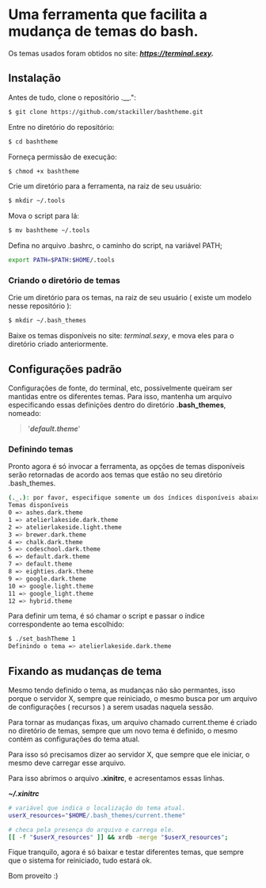 # Uma ferramenta que facilita a mudança de temas do bash.

Os temas usados foram obtidos no site: ***https://terminal.sexy.***

## Instalação

Antes de tudo, clone o repositório .__.":
```sh
$ git clone https://github.com/stackiller/bashtheme.git
```

Entre no diretório do repositório:
```sh
$ cd bashtheme
```

Forneça permissão de execução:
```sh
$ chmod +x bashtheme
```

Crie um diretório para a ferramenta, na raiz de seu usuário:
```sh
$ mkdir ~/.tools
```

Mova o script para lá:

```sh
$ mv bashtheme ~/.tools
```

Defina no arquivo .bashrc, o caminho do script, na variável PATH;
```sh
export PATH=$PATH:$HOME/.tools
```

### Criando o diretório de temas

Crie um diretório para os temas, na raiz de seu usuário ( existe um modelo nesse repositório ):
```sh
$ mkdir ~/.bash_themes
```

Baixe os temas disponíveis no site: *terminal.sexy*, e mova eles para o diretório criado anteriormente.

## Configurações padrão

Configurações de fonte, do terminal, etc, possivelmente queiram ser mantidas entre os diferentes temas.
Para isso, mantenha um arquivo especificando essas definições dentro do diretório **.bash_themes**, nomeado:

> '***default.theme***'

### Definindo temas

Pronto agora é só invocar a ferramenta, as opções de temas disponíveis serão retornadas de acordo aos temas que estão no seu diretório .bash_themes.

```sh
(._.): por favor, especifique somente um dos índices disponíveis abaixo: 
Temas disponíveis 
0 => ashes.dark.theme
1 => atelierlakeside.dark.theme
2 => atelierlakeside.light.theme
3 => brewer.dark.theme
4 => chalk.dark.theme
5 => codeschool.dark.theme
6 => default.dark.theme
7 => default.theme
8 => eighties.dark.theme
9 => google.dark.theme
10 => google.light.theme
11 => google_light.theme
12 => hybrid.theme
```

Para definir um tema, é só chamar o script e passar o índice correspondente ao tema escolhido:
```sh
$ ./set_bashTheme 1
Definindo o tema => atelierlakeside.dark.theme
```

## Fixando as mudanças de tema

Mesmo tendo definido o tema, as mudanças não são permantes, isso porque o  servidor X, sempre que reiniciado, o mesmo busca por um arquivo de configurações ( recursos ) a  serem usadas naquela sessão.

Para tornar as mudanças fixas, um arquivo chamado current.theme é criado no diretório de temas, sempre que um novo tema é definido, o mesmo contém as configurações do
tema atual.

Para isso só precisamos dizer ao servidor X, que sempre que ele iniciar,  o mesmo deve carregar esse arquivo.

Para isso abrimos o arquivo **.xinitrc**, e acresentamos essas linhas.

***~/.xinitrc***
```sh
# variável que indica o localização do tema atual.
userX_resources="$HOME/.bash_themes/current.theme"

# checa pela presença do arquivo e carrega ele.
[[ -f "$userX_resources" ]] && xrdb -merge "$userX_resources";

```

Fique tranquilo, agora é só baixar e testar diferentes temas, que sempre que o sistema for reiniciado, tudo estará ok.

Bom proveito :)
